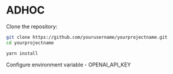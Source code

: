 # ADHOC

Clone the repository:

```bash
git clone https://github.com/yourusername/yourprojectname.git
cd yourprojectname
```

```bash
yarn install
```


Configure environment variable - OPENAI_API_KEY
